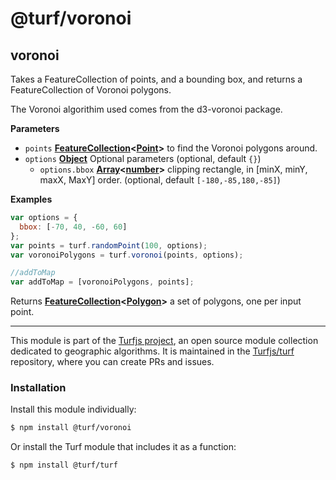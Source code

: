 # @turf/voronoi

<!-- Generated by documentation.js. Update this documentation by updating the source code. -->

## voronoi

Takes a FeatureCollection of points, and a bounding box, and returns a FeatureCollection
of Voronoi polygons.

The Voronoi algorithim used comes from the d3-voronoi package.

**Parameters**

-   `points` **[FeatureCollection](https://tools.ietf.org/html/rfc7946#section-3.3)&lt;[Point](https://tools.ietf.org/html/rfc7946#section-3.1.2)>** to find the Voronoi polygons around.
-   `options` **[Object](https://developer.mozilla.org/en-US/docs/Web/JavaScript/Reference/Global_Objects/Object)** Optional parameters (optional, default `{}`)
    -   `options.bbox` **[Array](https://developer.mozilla.org/en-US/docs/Web/JavaScript/Reference/Global_Objects/Array)&lt;[number](https://developer.mozilla.org/en-US/docs/Web/JavaScript/Reference/Global_Objects/Number)>** clipping rectangle, in [minX, minY, maxX, MaxY] order. (optional, default `[-180,-85,180,-85]`)

**Examples**

```javascript
var options = {
  bbox: [-70, 40, -60, 60]
};
var points = turf.randomPoint(100, options);
var voronoiPolygons = turf.voronoi(points, options);

//addToMap
var addToMap = [voronoiPolygons, points];
```

Returns **[FeatureCollection](https://tools.ietf.org/html/rfc7946#section-3.3)&lt;[Polygon](https://tools.ietf.org/html/rfc7946#section-3.1.6)>** a set of polygons, one per input point.

<!-- This file is automatically generated. Please don't edit it directly:
if you find an error, edit the source file (likely index.js), and re-run
./scripts/generate-readmes in the turf project. -->

---

This module is part of the [Turfjs project](http://turfjs.org/), an open source
module collection dedicated to geographic algorithms. It is maintained in the
[Turfjs/turf](https://github.com/Turfjs/turf) repository, where you can create
PRs and issues.

### Installation

Install this module individually:

```sh
$ npm install @turf/voronoi
```

Or install the Turf module that includes it as a function:

```sh
$ npm install @turf/turf
```
